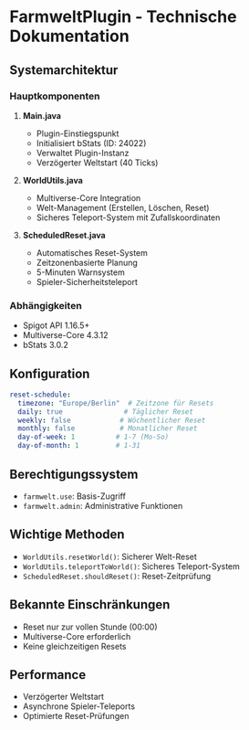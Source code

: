# FarmweltPlugin - Technische Dokumentation

## Systemarchitektur

### Hauptkomponenten
1. **Main.java**
   - Plugin-Einstiegspunkt
   - Initialisiert bStats (ID: 24022)
   - Verwaltet Plugin-Instanz
   - Verzögerter Weltstart (40 Ticks)

2. **WorldUtils.java**
   - Multiverse-Core Integration
   - Welt-Management (Erstellen, Löschen, Reset)
   - Sicheres Teleport-System mit Zufallskoordinaten

3. **ScheduledReset.java**
   - Automatisches Reset-System
   - Zeitzonenbasierte Planung
   - 5-Minuten Warnsystem
   - Spieler-Sicherheitsteleport

### Abhängigkeiten
- Spigot API 1.16.5+
- Multiverse-Core 4.3.12
- bStats 3.0.2

## Konfiguration
```yaml
reset-schedule:
  timezone: "Europe/Berlin"  # Zeitzone für Resets
  daily: true               # Täglicher Reset
  weekly: false            # Wöchentlicher Reset
  monthly: false           # Monatlicher Reset
  day-of-week: 1          # 1-7 (Mo-So)
  day-of-month: 1         # 1-31
```

## Berechtigungssystem
- `farmwelt.use`: Basis-Zugriff
- `farmwelt.admin`: Administrative Funktionen

## Wichtige Methoden
- `WorldUtils.resetWorld()`: Sicherer Welt-Reset
- `WorldUtils.teleportToWorld()`: Sicheres Teleport-System
- `ScheduledReset.shouldReset()`: Reset-Zeitprüfung

## Bekannte Einschränkungen
- Reset nur zur vollen Stunde (00:00)
- Multiverse-Core erforderlich
- Keine gleichzeitigen Resets

## Performance
- Verzögerter Weltstart
- Asynchrone Spieler-Teleports
- Optimierte Reset-Prüfungen 